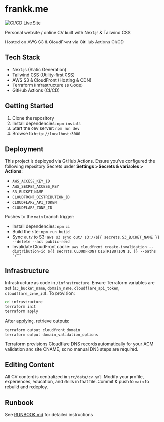 # frankk.me

[![CI/CD](https://github.com/frank-alvarado/frankkme/actions/workflows/ci-cd.yml/badge.svg)](https://github.com/frank-alvarado/frankkme/actions/workflows/ci-cd.yml)
[Live Site](https://frankk.me)

Personal website / online CV built with Next.js & Tailwind CSS

Hosted on AWS S3 & CloudFront via GitHub Actions CI/CD

## Tech Stack
- Next.js (Static Generation)
- Tailwind CSS (Utility-first CSS)
- AWS S3 & CloudFront (Hosting & CDN)
- Terraform (Infrastructure as Code)
- GitHub Actions (CI/CD)

## Getting Started
1. Clone the repository
2. Install dependencies: `npm install`
3. Start the dev server: `npm run dev`
4. Browse to `http://localhost:3000`

## Deployment
This project is deployed via GitHub Actions. Ensure you’ve configured the following repository Secrets under **Settings > Secrets & variables > Actions**:
- `AWS_ACCESS_KEY_ID`
- `AWS_SECRET_ACCESS_KEY`
- `S3_BUCKET_NAME`
- `CLOUDFRONT_DISTRIBUTION_ID`
- `CLOUDFLARE_API_TOKEN`
- `CLOUDFLARE_ZONE_ID`

Pushes to the `main` branch trigger:
- Install dependencies: `npm ci`
- Build the site: `npm run build`
- Sync `out/` to S3: `aws s3 sync out/ s3://${{ secrets.S3_BUCKET_NAME }} --delete --acl public-read`
- Invalidate CloudFront cache: `aws cloudfront create-invalidation --distribution-id ${{ secrets.CLOUDFRONT_DISTRIBUTION_ID }} --paths "/*"`

## Infrastructure
Infrastructure as code in `/infrastructure`. Ensure Terraform variables are set (`s3_bucket_name`, `domain_name`, `cloudflare_api_token`, `cloudflare_zone_id`). To provision:
```bash
cd infrastructure
terraform init
terraform apply
```
After applying, retrieve outputs:
```bash
terraform output cloudfront_domain
terraform output domain_validation_options
```
Terraform provisions Cloudflare DNS records automatically for your ACM validation and site CNAME, so no manual DNS steps are required.

## Editing Content
All CV content is centralized in `src/data/cv.yml`. Modify your profile, experiences, education, and skills in that file. Commit & push to `main` to rebuild and redeploy.

## Runbook
See [RUNBOOK.md](RUNBOOK.md) for detailed instructions
